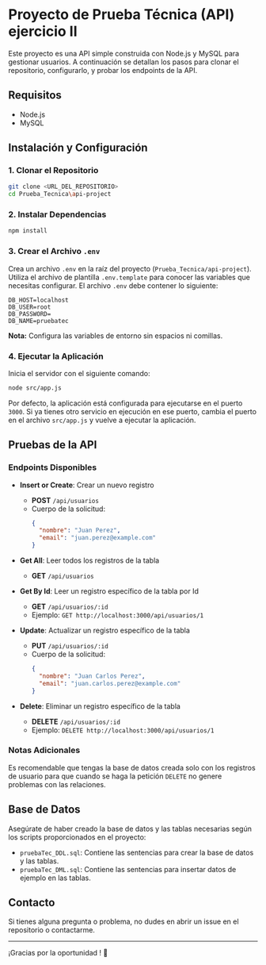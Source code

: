# Proyecto de Prueba Técnica (API) ejercicio II

Este proyecto es una API simple construida con Node.js y MySQL para gestionar usuarios. A continuación se detallan los pasos para clonar el repositorio, configurarlo, y probar los endpoints de la API.

## Requisitos

- Node.js
- MySQL

## Instalación y Configuración

### 1. Clonar el Repositorio

```bash
git clone <URL_DEL_REPOSITORIO>
cd Prueba_Tecnica\api-project
```

### 2. Instalar Dependencias

```bash
npm install
```

### 3. Crear el Archivo `.env`

Crea un archivo `.env` en la raíz del proyecto (`Prueba_Tecnica/api-project`). Utiliza el archivo de plantilla `.env.template` para conocer las variables que necesitas configurar. El archivo `.env` debe contener lo siguiente:

```
DB_HOST=localhost
DB_USER=root
DB_PASSWORD=
DB_NAME=pruebatec
```

**Nota:** Configura las variables de entorno sin espacios ni comillas.

### 4. Ejecutar la Aplicación

Inicia el servidor con el siguiente comando:

```bash
node src/app.js
```

Por defecto, la aplicación está configurada para ejecutarse en el puerto `3000`. Si ya tienes otro servicio en ejecución en ese puerto, cambia el puerto en el archivo `src/app.js` y vuelve a ejecutar la aplicación.

## Pruebas de la API

### Endpoints Disponibles

- **Insert or Create**: Crear un nuevo registro

  - **POST** `/api/usuarios`
  - Cuerpo de la solicitud:
    ```json
    {
      "nombre": "Juan Perez",
      "email": "juan.perez@example.com"
    }
    ```

- **Get All**: Leer todos los registros de la tabla

  - **GET** `/api/usuarios`

- **Get By Id**: Leer un registro específico de la tabla por Id

  - **GET** `/api/usuarios/:id`
  - Ejemplo: `GET http://localhost:3000/api/usuarios/1`

- **Update**: Actualizar un registro específico de la tabla

  - **PUT** `/api/usuarios/:id`
  - Cuerpo de la solicitud:
    ```json
    {
      "nombre": "Juan Carlos Perez",
      "email": "juan.carlos.perez@example.com"
    }
    ```

- **Delete**: Eliminar un registro específico de la tabla
  - **DELETE** `/api/usuarios/:id`
  - Ejemplo: `DELETE http://localhost:3000/api/usuarios/1`

### Notas Adicionales

Es recomendable que tengas la base de datos creada solo con los registros de usuario para que cuando se haga la petición `DELETE` no genere problemas con las relaciones.

## Base de Datos

Asegúrate de haber creado la base de datos y las tablas necesarias según los scripts proporcionados en el proyecto:

- `pruebaTec_DDL.sql`: Contiene las sentencias para crear la base de datos y las tablas.
- `pruebaTec_DML.sql`: Contiene las sentencias para insertar datos de ejemplo en las tablas.

## Contacto

Si tienes alguna pregunta o problema, no dudes en abrir un issue en el repositorio o contactarme.

---

¡Gracias por la oportunidad ! 🚀

```

```
